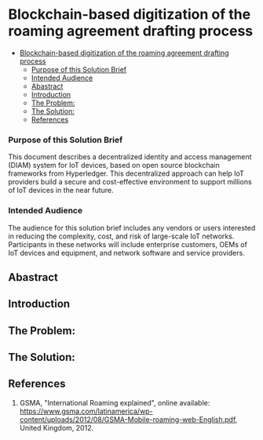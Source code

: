 # Blockchain-based digitization of the roaming agreement drafting process
- [Blockchain-based digitization of the roaming agreement drafting process](#blockchain-based-digitization-of-the-roaming-agreement-drafting-process)
    - [Purpose of this Solution Brief](#purpose-of-this-solution-brief)
    - [Intended Audience](#intended-audience)
  - [Abastract](#abastract)
  - [Introduction](#introduction)
  - [The Problem:](#the-problem)
  - [The Solution:](#the-solution)
  - [References](#references)
### Purpose of this Solution Brief
This document describes a decentralized identity and access management (DIAM) system for IoT devices, based on open source blockchain frameworks from Hyperledger. This decentralized approach can help IoT providers build a secure and cost-effective environment to support millions of IoT devices in the near future.
### Intended Audience
The audience for this solution brief includes any vendors or users interested in reducing the complexity, cost, and risk of large-scale IoT networks. Participants in these networks will include enterprise customers, OEMs of IoT devices and equipment, and network software and service providers.
## Abastract
## Introduction
## The Problem:
## The Solution:
## References
1. GSMA, "International Roaming explained", online available: https://www.gsma.com/latinamerica/wp-content/uploads/2012/08/GSMA-Mobile-roaming-web-English.pdf, United Kingdom, 2012.
